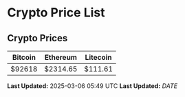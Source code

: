 # Crypto Price List

## Crypto Prices
| Bitcoin | Ethereum | Litecoin |
| ------- | -------- | -------- |
| $92618 | $2314.65 | $111.61 |
**Last Updated:** 2025-03-06 05:49 UTC
**Last Updated:** $DATE$
